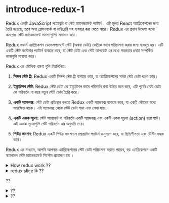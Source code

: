 # introduce-redux-1

Redux একটি JavaScript লাইব্রেরি বা স্টেট ম্যানেজমেন্ট প্যাটার্ন। এটি মূলত React অ্যাপ্লিকেশনের জন্য তৈরি হয়েছে, তবে অন্য ফ্রেমওয়ার্ক বা লাইব্রেরি সহ ব্যবহার করা যেতে পারে। Redux এর প্রধান উদ্দেশ্য হলো কমপ্লেক্স স্টেট ম্যানেজমেন্ট সমস্যাগুলির সমাধান করা।

Redux মডার্ন এ্যাপ্লিকেশন ডেভেলপমেন্টে স্টেট (অথবা ডেটা) কেন্দ্রিক ভাবে পরিচালনা করার জন্য ব্যবহৃত হয়। এটি একটি স্টেট কন্টেনার প্যাটার্ন ব্যবহার করে, যা স্টেট ডেটা এবং স্টেট আপডেট এর মধ্যে সহজতর প্রবাহ সম্পর্কিত কাজগুলি সাহায্য করে।

Redux এর মৌলিক ধারণা গুলি নিম্নলিখিত:

1. **সিঙ্গল স্টেট ট্রি**: Redux একটি সিঙ্গল স্টেট ট্রি ব্যবহার করে, যা অ্যাপ্লিকেশনের সমস্ত স্টেট ডেটা ধারণ করে।

2. **ইম্যুটেবল স্টেট**: Redux স্টেট ডেটা কে ইম্যুটেবল ভাবে পরিবর্তন করা উচিত মনে করে, এটি পূর্বের স্টেট ডেটা কে পরিবর্তন না করে নতুন স্টেট ডেটা তৈরি করে।

3. **একটি স্যান্ডবক্স**: স্টেট ডেটা প্রতিস্থান করতে Redux একটি স্যান্ডবক্স ব্যবহার করে, যা একটি স্টোরের মধ্যে সংরক্ষিত থাকে। এই স্যান্ডবক্স থেকে স্টেট ডেটা পড়া এবং লেখা যায়।

4. **একটি একক সূচনা**: স্টেট আপডেট বা পরিবর্তন একটি স্যান্ডবক্স এবং একটি একক সূচনা (action) দ্বারা ঘটে। এই একক সূচনাগুলি স্টেট পরিবর্তন এর অনুমতি দেয়।

5. **পিউর ফাংশন**: Redux একটি পিউর ফাংশনাল প্রোগ্রামিং প্যাটার্ন অনুসরণ করে, যা স্থিতিশীলতা এবং টেস্টিং সহজ করে।

Redux এর মাধ্যমে, আপনি আপনার এ্যাপ্লিকেশনের স্টেট ডেটা পরিচালনা করতে পারেন, বড় এ্যাপ্লিকেশনে একটি স্ক্যালাবল স্টেট ম্যানেজমেন্ট সিস্টেম প্রয়োজন হয় ।

<details>
<summary>
 How redux work ??
</summary> 
<br> 
Redux হলো একটি JavaScript লাইব্রেরি যা স্টেট ম্যানেজমেন্ট এবং ডেটা ফ্লো ম্যানেজমেন্ট জন্য ব্যবহার হয়। Redux-এর প্রধান উদ্দেশ্য হলো একটি অ্যাপ্লিকেশনের স্টেট (state) সেন্ট্রালাইজ করা, যাতে অ্যাপ্লিকেশনের বিভিন্ন অংশের মধ্যে ডেটা পাঠানো সহজ হয় এবং ডেটা পরিবর্তন একটি একটি ভাবে ট্র্যাক করা সহজ হয়।

Redux-এর কাজ করার সাধারণ পদক্ষেপগুলি নিম্নলিখিত:

1. **স্টেট (State) সেন্ট্রালাইজেশন**: Redux একটি সেন্ট্রালাইজড স্টেট ম্যানেজমেন্ট সিস্টেম প্রদান করে, অর্থাৎ সব অংশের স্টেট একটি মুল স্টেট অবজেক্টে স্টোর করা থাকে।

2. **একটি একক স্টোর (Store)**: Redux একটি একক স্টোর ব্যবহার করে, যা অ্যাপ্লিকেশনের মুল স্টেট ও স্টেট আপডেট করতে ব্যবহৃত হয়।

3. **অ্যাকশান (Action)**: অ্যাকশানগুলি Redux অবজেক্ট দ্বারা প্রেরণ করা হয় এবং এগুলি স্টেট আপডেট করতে ব্যবহৃত হয়। অ্যাকশানগুলি ডেটা নিয়ে এবং একটি অবজেক্টের মধ্যে একটি অবজেক্ট ফর্ম্যাটে থাকে। সাধারণভাবে অ্যাকশানের দুটি মুখ্য প্রপার্টি থাকে: টাইপ (type) এবং পেলোড (payload)। টাইপ অ্যাকশানের ধরন নির্দেশ করে এবং পেলোড ডেটা সহ যে কোন অতিরিক্ত তথ্য সংকেত দেয়।

4. **রিডিউসার (Reducer)**: রিডিউসারগুলি Redux অবজেক্টের অ্যাকশান টাইপ অনুযায়ী স্টেট আপডেট করতে ব্যবহৃত হয়। রিডিউসারগুলি প্রিভিয়ুস স্টেট ও অ্যাকশান পেলোড ব্যবহার করে নতুন স্টেট তৈরি করে।

5. **স্টোর সাবস্ক্রাইব (Store Subscribe)**: অ্যাপ্লিকেশনের যেকোনো অংশ Redux স্টোরের পরিবর্তন সাবস্ক্রাইব করতে পারে এবং স্টোরের পরিবর্তন সেন্ট্রালাইজড স্টেটে প্রতিবার পরিচয় করা হয়।

Redux-এর মূল উদ্দেশ্য হলো স্টেট ম্যানেজ

</details>

<details>
<summary>
 redux slice কি ??

??

</summary> 
<br>
Redux Toolkit একটি Redux স্টেট ম্যানেজমেন্ট লাইব্রেরির একটি বিশেষ ফিচার নিয়ে আসা হয়, যা হলো "Redux Slice"। Redux Slice হলো একটি সহজ উপাদান যা Redux স্টোরের স্টেট, রিডিউসার, এবং অ্যাকশানগুলির সেট থাকতে দেয়।

Redux Toolkit ব্যবহার করে Redux Slice তৈরি করার ফলে, আপনি অতি সহজে Redux স্টোর ম্যানেজ করতে পারেন এবং কোড কমপ্লেক্সিটি কমাতে পারেন। এই স্লাইসগুলি আপনার প্রজেক্টের বিভিন্ন অংশে ব্যবহার করতে পারেন এবং একটি স্টেট স্লাইস পরিবর্তন করতে সহজ হয়।

Redux Slice তৈরি করার সাধারণ পদক্ষেপগুলি নিম্নলিখিত:

1. **স্টেট (State) ডিফাইন করুন**: Redux Slice তৈরি করার প্রথম পদক্ষেপ হলো স্টেট ডেফাইন করা। আপনি যেকোনো অ্যাপ্লিকেশনের জন্য একটি স্টেট ডেফাইন করতে পারেন, যেমন, একটি কাউন্টার স্টেট স্লাইস তৈরি করতে পারেন:

   ```javascript
   const counterSlice = createSlice({
     name: "counter",
     initialState: 0,
     reducers: {
       increment: (state) => state + 1,
       decrement: (state) => state - 1,
     },
   });
   ```

2. **রিডিউসার (Reducer) তৈরি করুন**: আপনি Redux Slice তৈরি করার পর, এই স্টেটের জন্য একটি রিডিউসার তৈরি করতে পারেন:

   ```javascript
   export default counterSlice.reducer;
   ```

3. **অ্যাকশান ক্রিয়েটর তৈরি করুন (ঐচ্ছিক)**: আপনি চাইলে Redux Slice এর জন্য অ্যাকশান ক্রিয়েটর তৈরি করতে পারেন, যা স্টেট আপডেট করার জন্য অ্যাকশানগুলি তৈরি করে:

   ```javascript
   export const { increment, decrement } = counterSlice.actions;
   ```

4. **Redux Toolkit ব্যবহার করুন**: Redux Toolkit ব্যবহার করে, Redux Slice তৈরি এবং ম্যানেজ করা সহজ হয়:

   ```javascript
   import { createSlice } from "@reduxjs/toolkit";

   const counterSlice = createSlice({
     name: "counter",
     initialState: 0,
     reducers: {
       increment: (state) => state + 1,
       decrement: (state) => state - 1,
     },
   });

   export const { increment, decrement } = counterSlice.actions;
   export default counterSlice.reducer;
   ```

এই Redux Slice আপনার Redux স্টোরে ব্যবহার করার জন্য তৈরি হয়, এবং আপনি এই স্লাইস টি যেকোনো React কম্পোনেন্টে সরবরাহ করতে পারেন এবং Redux স্টেট স্লাইস এর মাধ্যমে স্টেট এবং অ্যাকশানগুলি ব্যবহার করতে পারেন।

</details>

<details>
<summary>
 ??
</summary> 
<br>

</details>

<details>
<summary>
 ??
</summary> 
<br>

</details>
